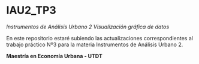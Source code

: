 # IAU2_TP3
*Instrumentos de Análisis Urbano 2*
*Visualización gráfica de datos*

En este repositorio estaré subiendo las actualizaciones correspondientes al trabajo práctico Nº3 para la materia Instrumentos de Análisis Urbano 2.

**Maestría en Economía Urbana - UTDT**


